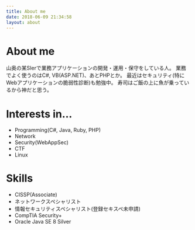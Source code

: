 ```yaml
---
title: About me
date: 2018-06-09 21:34:58
layout: about
---
```

# About me
山奥の某SIerで業務アプリケーションの開発・運用・保守をしている人。
業務でよく使うのはC#, VB(ASP.NET)、あとPHPとか。
最近はセキュリティ(特にWebアプリケーションの脆弱性診断)も勉強中。
寿司はご飯の上に魚が乗っているから神だと思う。

# Interests in...
* Programming(C#, Java, Ruby, PHP)
* Network
* Security(WebAppSec)
* CTF
* Linux

# Skills
* CISSP(Associate)
* ネットワークスペシャリスト
* 情報セキュリティスペシャリスト(登録セキスペ未申請)
* CompTIA Security+
* Oracle Java SE 8 Silver
